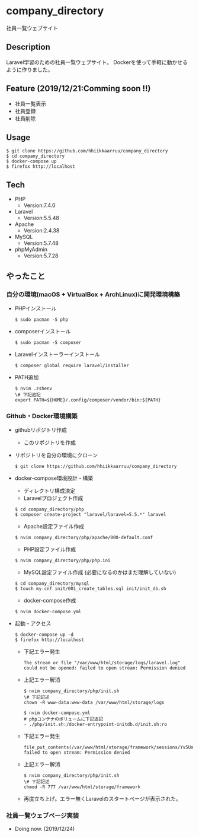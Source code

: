 # company_directory
社員一覧ウェブサイト

## Description
Laravel学習のための社員一覧ウェブサイト。
Dockerを使って手軽に動かせるように作りました。

## Feature (2019/12/21:Comming soon !!)
- 社員一覧表示
- 社員登録
- 社員削除

## Usage

```
$ git clone https://github.com/hhiikkaarruu/company_directory
$ cd company_directory
$ docker-compose up
$ firefox http://localhost
```

## Tech
- PHP
	- Version:7.4.0
- Laravel
	- Version:5.5.48
- Apache
	- Version:2.4.38
- MySQL
	- Version:5.7.48
- phpMyAdmin
	- Version:5.7.28

## やったこと
### 自分の環境(macOS + VirtualBox + ArchLinux)に開発環境構築
- PHPインストール

	```
	$ sudo pacman -S php
	```

- composerインストール

	```
	$ sudo pacman -S composer
	```

- Laravelインストーラーインストール

	```
	$ composer global require laravel/installer
	```

- PATH追加

	```
	$ nvim .zshenv
	\# 下記追記
	export PATH=${HOME}/.config/composer/vendor/bin:${PATH}
	```

### Github・Docker環境構築
- githubリポジトリ作成
	- このリポジトリを作成
- リポジトリを自分の環境にクローン

	```
	$ git clone https://github.com/hhiikkaarruu/company_directory
	```

- docker-compose環境設計・構築
	- ディレクトリ構成決定
	- Laravelプロジェクト作成

	```
	$ cd company_directory/php
	$ composer create-project "laravel/laravel=5.5.*" laravel
	```

	- Apache設定ファイル作成

	```
	$ nvim company_directory/php/apache/000-default.conf
	```

	- PHP設定ファイル作成

	```
	$ nvim company_directory/php/php.ini
	```

	- MySQL設定ファイル作成 (必要になるのかはまだ理解していない)

	```
	$ cd company_directory/mysql
	$ touch my.cnf init/001_create_tables.sql init/init_db.sh
	```

	- docker-compose作成

	```
	$ nvim docker-compose.yml
	```

- 起動・アクセス

	```
	$ docker-compose up -d
	$ firefox http://localhost
	```

	- 下記エラー発生
		```
		The stream or file "/var/www/html/storage/logs/laravel.log" could not be opened: failed to open stream: Permission denied
		```
	- 上記エラー解消

		```
		$ nvim company_directory/php/init.sh
		\# 下記記述
		chown -R www-data:www-data /var/www/html/storage/logs

		$ nvim docker-compose.yml
		# phpコンテナのボリュームに下記追記
		- ./php/init.sh:/docker-entrypoint-initdb.d/init.sh:ro
		```

	- 下記エラー発生

		```
		file_put_contents(/var/www/html/storage/framework/sessions/Yv5UavpKvZrypLNVlWaDOHz73ea22rQ059xI5k9A): failed to open stream: Permission denied
		```

	- 上記エラー解消

		```
		$ nvim company_directory/php/init.sh
		\# 下記記述
		chmod -R 777 /var/www/html/storage/framework
		```

	- 再度立ち上げ。エラー無くLaravelのスタートページが表示された。
### 社員一覧ウェブページ実装
- Doing now. (2019/12/24)
